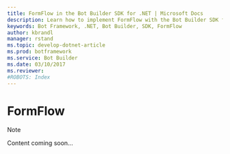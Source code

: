 ```yaml
---
title: FormFlow in the Bot Builder SDK for .NET | Microsoft Docs
description: Learn how to implement FormFlow with the Bot Builder SDK for .NET.
keywords: Bot Framework, .NET, Bot Builder, SDK, FormFlow
author: kbrandl
manager: rstand
ms.topic: develop-dotnet-article
ms.prod: botframework
ms.service: Bot Builder
ms.date: 03/10/2017
ms.reviewer:
#ROBOTS: Index
---
```


# FormFlow

> [!NOTE]
> Content coming soon...


